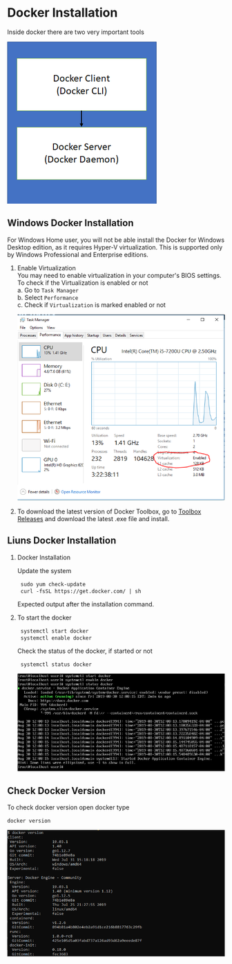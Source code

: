 # Docker Installation

Inside docker there are two very important tools  

![Docker Tools](https://github.com/aman7797/Infra/blob/master/Docker%20Practice/ReadMe/img/DockerTools.png)

## Windows Docker Installation 

For Windows Home user, you will not be able install the Docker for Windows Desktop edition, as it requires Hyper-V virtualization. This is supported only by Windows Professional and Enterprise editions.

1. Enable Virtualization  
You may need to enable virtualization in your computer's BIOS settings.       
To check if the Virtualization is enabled or not  
a. Go to `Task Manager`  
b. Select `Performance`   
c. Check if `Virtualization` is marked enabled or not   

    ![Virtualization](https://github.com/aman7797/Infra/blob/master/Docker%20Practice/ReadMe/img/Visualization.PNG)


2. To download the latest version of Docker Toolbox, go to [Toolbox Releases](https://github.com/docker/toolbox/releases) and download the latest .exe file and install.


## Liuns Docker Installation

1. Docker Installation

    Update the system

        sudo yum check-update
        curl -fsSL https://get.docker.com/ | sh
    Expected output after the installation command. 
2. To start the docker

        systemctl start docker
        systemctl enable docker
    Check the status of the docker, if started or not 

        systemctl status docker
    
    ![Docker Status](https://github.com/aman7797/Infra/blob/master/Docker%20Practice/ReadMe/img/DockerStatus.PNG)


## Check Docker Version

To check docker version open docker type 

    docker version

![Docker Version](https://github.com/aman7797/Infra/blob/master/Docker%20Practice/ReadMe/img/DockerInstalledOrNot.PNG)
